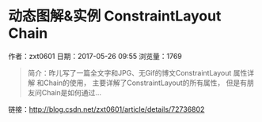 # 动态图解&实例 ConstraintLayout Chain
作者：zxt0601
日期：2017-05-26 09:55
浏览量：1769
> 简介：昨儿写了一篇全文字和JPG、无Gif的博文ConstraintLayout 属性详解 和Chain的使用， 
主要详解了ConstraintLayout的所有属性， 
但是有朋友问Chain是如何通过...

 链接：http://blog.csdn.net/zxt0601/article/details/72736802
